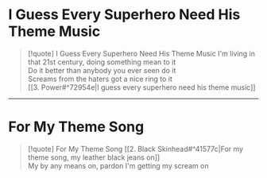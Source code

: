 # I Guess Every Superhero Need His Theme Music

> [!quote] I Guess Every Superhero Need His Theme Music
I'm living in that 21st century, doing something mean to it  
Do it better than anybody you ever seen do it  
Screams from the haters got a nice ring to it  
[[3. Power#^72954e|I guess every superhero need his theme music]]

---

# For My Theme Song

> [!quote] For My Theme Song
[[2. Black Skinhead#^41577c|For my theme song, my leather black jeans on]]  
My by any means on, pardon I'm getting my scream on
